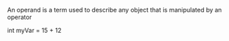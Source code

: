 An operand is a term used to describe any object that is manipulated by an operator

int myVar = 15 + 12